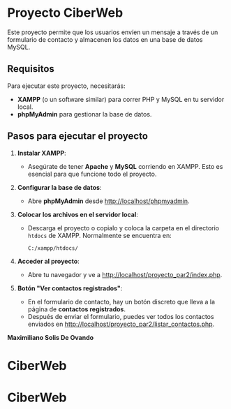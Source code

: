 # Proyecto CiberWeb

Este proyecto permite que los usuarios envíen un mensaje a través de un formulario de contacto y almacenen los datos en una base de datos MySQL. 

## Requisitos

Para ejecutar este proyecto, necesitarás:

- **XAMPP** (o un software similar) para correr PHP y MySQL en tu servidor local.
- **phpMyAdmin** para gestionar la base de datos.

## Pasos para ejecutar el proyecto

1. **Instalar XAMPP**:
   - Asegúrate de tener **Apache** y **MySQL** corriendo en XAMPP. Esto es esencial para que funcione todo el proyecto.

2. **Configurar la base de datos**:
   - Abre **phpMyAdmin** desde [http://localhost/phpmyadmin](http://localhost/phpmyadmin).

3. **Colocar los archivos en el servidor local**:
   - Descarga el proyecto o copialo y coloca la carpeta en el directorio `htdocs` de XAMPP. Normalmente se encuentra en:
     ```
     C:/xampp/htdocs/
     ```

4. **Acceder al proyecto**:
   - Abre tu navegador y ve a [http://localhost/proyecto_par2/index.php](http://localhost/proyecto_par2/index.php).

5. **Botón "Ver contactos registrados"**:
   - En el formulario de contacto, hay un botón discreto que lleva a la página de **contactos registrados**.
   - Después de enviar el formulario, puedes ver todos los contactos enviados en [http://localhost/proyecto_par2/listar_contactos.php](http://localhost/proyecto_par2/listar_contactos.php).


**Maximiliano Solis De Ovando**
# CiberWeb
# CiberWeb

